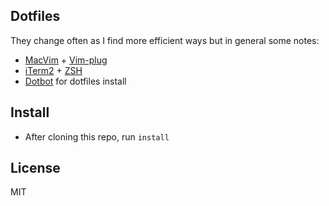 Dotfiles
---

They change often as I find more efficient ways but in general some notes:

* [MacVim](https://github.com/b4winckler/macvim) + [Vim-plug](https://github.com/junegunn/vim-plug)
* [iTerm2](http://iterm2.com/) + [ZSH](https://github.com/robbyrussell/oh-my-zsh)
* [Dotbot](https://github.com/anishathalye/dotbot) for dotfiles install

Install
---
* After cloning this repo, run `install`


License
---
MIT


